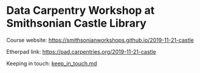 # Data Carpentry Workshop at Smithsonian Castle Library

Course website: https://smithsonianworkshops.github.io/2019-11-21-castle

Etherpad link: https://pad.carpentries.org/2019-11-21-castle

Keeping in touch: [keep_in_touch.md](keep_in_touch.md)
